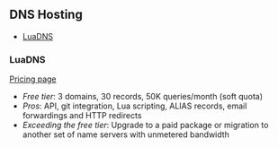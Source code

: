 ## DNS Hosting

<!-- TOC depthFrom:2 -->

- [LuaDNS](#luadns)

<!-- /TOC -->

### LuaDNS

[Pricing page](http://www.luadns.com/pricing.html)

- *Free tier*: 3 domains, 30 records, 50K queries/month (soft quota)
- *Pros*: API, git integration, Lua scripting, ALIAS records, email forwardings and HTTP redirects
- *Exceeding the free tier*: Upgrade to a paid package or migration to another set of name servers with unmetered bandwidth
